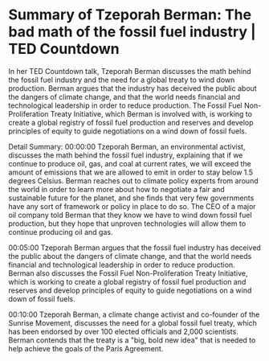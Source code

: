 # Summary of Tzeporah Berman: The bad math of the fossil fuel industry | TED Countdown

In her TED Countdown talk, Tzeporah Berman discusses the math behind the fossil fuel industry and the need for a global treaty to wind down production. Berman argues that the industry has deceived the public about the dangers of climate change, and that the world needs financial and technological leadership in order to reduce production. The Fossil Fuel Non-Proliferation Treaty Initiative, which Berman is involved with, is working to create a global registry of fossil fuel production and reserves and develop principles of equity to guide negotiations on a wind down of fossil fuels.

Detail Summary: 
00:00:00
Tzeporah Berman, an environmental activist, discusses the math behind the fossil fuel industry, explaining that if we continue to produce oil, gas, and coal at current rates, we will exceed the amount of emissions that we are allowed to emit in order to stay below 1.5 degrees Celsius. Berman reaches out to climate policy experts from around the world in order to learn more about how to negotiate a fair and sustainable future for the planet, and she finds that very few governments have any sort of framework or policy in place to do so. The CEO of a major oil company told Berman that they know we have to wind down fossil fuel production, but they hope that unproven technologies will allow them to continue producing oil and gas.

00:05:00
Tzeporah Berman argues that the fossil fuel industry has deceived the public about the dangers of climate change, and that the world needs financial and technological leadership in order to reduce production. Berman also discusses the Fossil Fuel Non-Proliferation Treaty Initiative, which is working to create a global registry of fossil fuel production and reserves and develop principles of equity to guide negotiations on a wind down of fossil fuels.

00:10:00
Tzeporah Berman, a climate change activist and co-founder of the Sunrise Movement, discusses the need for a global fossil fuel treaty, which has been endorsed by over 100 elected officials and 2,000 scientists. Berman contends that the treaty is a "big, bold new idea" that is needed to help achieve the goals of the Paris Agreement.

